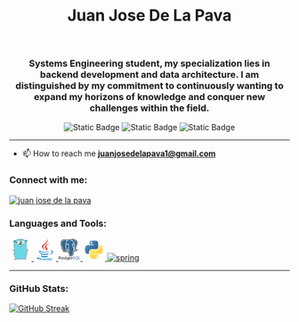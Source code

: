 <h1 align="center">Juan Jose De La Pava</h1>

<br>

<h3 align="center">Systems Engineering student, my specialization lies in backend development and data architecture. I am distinguished by my commitment to continuously wanting to expand my horizons of knowledge and conquer new challenges within the field.</h3>

<div id="badges" align="center">
  <img alt="Static Badge" src="https://img.shields.io/badge/Technical--Proficiency">
  <img alt="Static Badge" src="https://img.shields.io/badge/Collaborative--Team--Player">
  <img alt="Static Badge" src="https://img.shields.io/badge/Problem_Solver--a"><br>
</div>

---

- 📫 How to reach me **juanjosedelapava1@gmail.com**


<h3 align="left">Connect with me:</h3>
<p align="left">
<a href="https://www.linkedin.com/in/juan-jose-de-la-pava-89b865282/" target="blank"><img align="center" src="https://raw.githubusercontent.com/rahuldkjain/github-profile-readme-generator/master/src/images/icons/Social/linked-in-alt.svg" alt="juan jose de la pava" height="30" width="40" /></a>
</p>

<h3 align="left">Languages and Tools:</h3>


<p align="left"> <a href="https://golang.org" target="_blank" rel="noreferrer"> <img src="https://raw.githubusercontent.com/devicons/devicon/master/icons/go/go-original.svg" alt="go" width="40" height="40"/> </a> <a href="https://www.java.com" target="_blank" rel="noreferrer"> <img src="https://raw.githubusercontent.com/devicons/devicon/master/icons/java/java-original.svg" alt="java" width="40" height="40"/> </a> <a href="https://www.postgresql.org" target="_blank" rel="noreferrer"> <img src="https://raw.githubusercontent.com/devicons/devicon/master/icons/postgresql/postgresql-original-wordmark.svg" alt="postgresql" width="40" height="40"/> </a> <a href="https://www.python.org" target="_blank" rel="noreferrer"> <img src="https://raw.githubusercontent.com/devicons/devicon/master/icons/python/python-original.svg" alt="python" width="40" height="40"/> </a> <a href="https://spring.io/" target="_blank" rel="noreferrer"> <img src="https://www.vectorlogo.zone/logos/springio/springio-icon.svg" alt="spring" width="40" height="40"/> </a> </p>

---

<h3>GitHub Stats: </h3>

[![GitHub Streak](https://github-readme-streak-stats.herokuapp.com?user=JuanJDlp&theme=github-dark&hide_border=true&mode=weekly&card_width=1000&background=EBEBEB00)](https://git.io/streak-stats)

